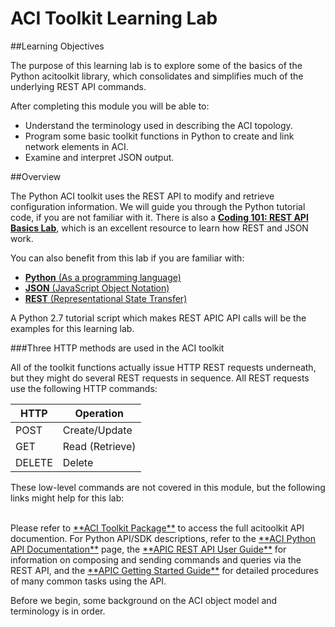 # ACI Toolkit Learning Lab

##Learning Objectives

The purpose of this learning lab is to explore some of the basics of the Python acitoolkit library, which consolidates and simplifies much of the underlying REST API commands.

After completing this module you will be able to:
- Understand the terminology used in describing the ACI topology.
- Program some basic toolkit functions in Python to create and link network elements in ACI.
- Examine and interpret JSON output.

##Overview

The Python ACI toolkit uses the REST API to modify and retrieve configuration information.  We will guide you through the Python tutorial code, if you are not familiar with it.  There is also a <a href="https://learninglabs.cisco.com/#/labs/coding-101-rest-basics/step/1" target="_blank">**Coding 101: REST API Basics Lab**</a>, which is an excellent resource to learn how REST and JSON work.

You can also benefit from this lab if you are familiar with:

*  <a href="https://www.python.org/" target="_blank">**Python** (As a programming language)</a>
*  <a href="http://json.org/" target="_blank">**JSON** (JavaScript Object Notation)</a>
*  <a href="http://en.wikipedia.org/wiki/Representational_state_transfer" target="_blank">**REST** (Representational State Transfer)</a>

A Python 2.7 tutorial script which makes REST APIC API calls will be the examples for this learning lab.

###Three HTTP methods are used in the ACI toolkit

All of the toolkit functions actually issue HTTP REST requests underneath, but they might do several REST requests in sequence.  All REST requests use the following HTTP commands: 

HTTP | Operation
------| ------------
POST | Create/Update
GET | Read (Retrieve)
DELETE | Delete

These low-level commands are not covered in this module, but the following links might help for this lab:

<br>
Please refer to <a href="http://datacenter.github.io/acitoolkit/docsbuild/html/acitoolkit.html" target="_blank">**ACI Toolkit Package**</a> to access the full acitoolkit API documention.
For Python API/SDK descriptions, refer to the <a href="https://developer.cisco.com/site/apic-dc/documents/pythonapi/" target="_blank">**ACI Python API Documentation**</a> page, the <a href="http://www.cisco.com/c/en/us/td/docs/switches/datacenter/aci/apic/sw/1-x/api/rest/b_APIC_RESTful_API_User_Guide.pdf" target="_blank">**APIC REST API User Guide**</a> for information on composing and sending commands and queries via the REST API, and the <a href="http://www.cisco.com/c/en/us/td/docs/switches/datacenter/aci/apic/sw/1-x/getting-started/b_APIC_Getting_Started_Guide.pdf" target="_blank">**APIC Getting Started Guide**</a> for detailed procedures of many common tasks using the API.


Before we begin, some background on the ACI object model and terminology is in order.
